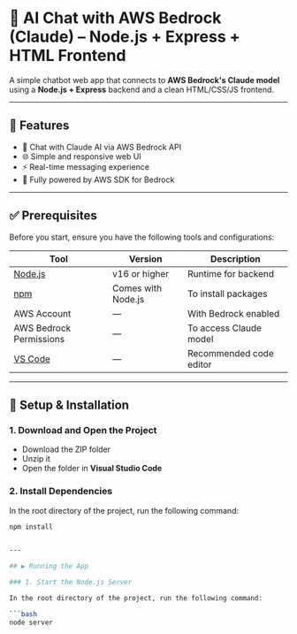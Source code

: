 # 🤖 AI Chat with AWS Bedrock (Claude) – Node.js + Express + HTML Frontend

A simple chatbot web app that connects to **AWS Bedrock's Claude model** using a **Node.js + Express** backend and a clean HTML/CSS/JS frontend.

---

## 🚀 Features

- 💬 Chat with Claude AI via AWS Bedrock API  
- 🌐 Simple and responsive web UI  
- ⚡ Real-time messaging experience  
- 🧠 Fully powered by AWS SDK for Bedrock  

---

## ✅ Prerequisites

Before you start, ensure you have the following tools and configurations:

| Tool | Version | Description |
|------|---------|-------------|
| [Node.js](https://nodejs.org/) | v16 or higher | Runtime for backend |
| [npm](https://www.npmjs.com/) | Comes with Node.js | To install packages |
| AWS Account | — | With Bedrock enabled |
| AWS Bedrock Permissions | — | To access Claude model |
| [VS Code](https://code.visualstudio.com/) | — | Recommended code editor |

---

## 🔧 Setup & Installation

### 1. Download and Open the Project

- Download the ZIP folder  
- Unzip it  
- Open the folder in **Visual Studio Code**

### 2. Install Dependencies

In the root directory of the project, run the following command:

```bash
npm install


---

## ▶️ Running the App

### 1. Start the Node.js Server

In the root directory of the project, run the following command:

```bash
node server
